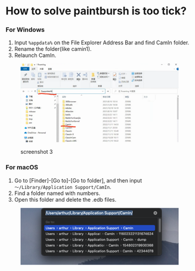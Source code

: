 # How to solve paintbursh is too tick?

### For Windows

1. Input `%appdata%` on the File Explorer Address Bar and find CamIn folder.
2. Rename the folder(like camin1).
3. Relaunch CamIn.

<figure><img src="../.gitbook/assets/image (4) (1).png" alt=""><figcaption><p>screenshot 3</p></figcaption></figure>

### For macOS

1. Go to \[Finder]-\[Go to]-\[Go to folder], and then input `～/Library/Application Support/CamIn`.
2. Find a folder named with numbers.
3. Open this folder and delete the .edb files.

<figure><img src="../../.gitbook/assets/image (6).png" alt=""><figcaption></figcaption></figure>


